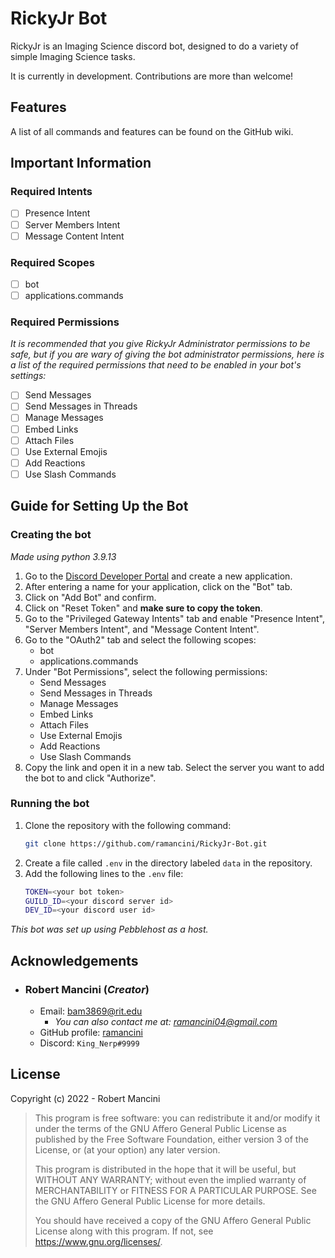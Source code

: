 # RickyJr Bot
RickyJr is an Imaging Science discord bot, designed to do a variety of simple Imaging Science tasks. 

It is currently in development. Contributions are more than welcome!

## Features

A list of all commands and features can be found on the GitHub wiki.

## Important Information

### Required Intents

- [ ] Presence Intent
- [ ] Server Members Intent
- [ ] Message Content Intent

### Required Scopes

- [ ] bot
- [ ] applications.commands

### Required Permissions

*It is recommended that you give RickyJr Administrator permissions to be safe, but if you are wary of giving the bot administrator permissions, here is a list of the required permissions that need to be enabled in your bot's settings:*

- [ ] Send Messages
- [ ] Send Messages in Threads
- [ ] Manage Messages
- [ ] Embed Links
- [ ] Attach Files
- [ ] Use External Emojis
- [ ] Add Reactions
- [ ] Use Slash Commands

## Guide for Setting Up the Bot
### Creating the bot
*Made using python 3.9.13*

1. Go to the [Discord Developer Portal](https://discord.com/developers/applications) and create a new application.
2. After entering a name for your application, click on the "Bot" tab.
3. Click on "Add Bot" and confirm.
4. Click on "Reset Token" and **make sure to copy the token**.
5. Go to the "Privileged Gateway Intents" tab and enable "Presence Intent", "Server Members Intent", and "Message Content Intent".
6. Go to the "OAuth2" tab and select the following scopes:
    * bot
    * applications.commands
7. Under "Bot Permissions", select the following permissions:
    * Send Messages
    * Send Messages in Threads
    * Manage Messages
    * Embed Links
    * Attach Files
    * Use External Emojis
    * Add Reactions
    * Use Slash Commands
8. Copy the link and open it in a new tab. Select the server you want to add the bot to and click "Authorize".

### Running the bot

1. Clone the repository with the following command:
    ```bash
    git clone https://github.com/ramancini/RickyJr-Bot.git
    ```
2. Create a file called `.env` in the directory labeled `data` in the repository.
3. Add the following lines to the `.env` file:
    ```bash
    TOKEN=<your bot token>
    GUILD_ID=<your discord server id>
    DEV_ID=<your discord user id>
    ```

*This bot was set up using Pebblehost as a host.*

## Acknowledgements

- ### Robert Mancini (*Creator*)
    - Email: [bam3869@rit.edu](mailto:bam3869@rit.edu)
        - *You can also contact me at: [ramancini04@gmail.com](mailto:ramancini04@gmail.com)*
    - GitHub profile: [ramancini](https://github.com/ramancini)
    - Discord: `King_Nerp#9999`

## License

Copyright (c) 2022 - Robert Mancini

> This program is free software: you can redistribute it and/or modify it under the terms of the GNU Affero General Public License as published by the Free Software Foundation, either version 3 of the License, or (at your option) any later version.  
> 
> This program is distributed in the hope that it will be useful, but WITHOUT ANY WARRANTY; without even the implied warranty of MERCHANTABILITY or FITNESS FOR A PARTICULAR PURPOSE.  See the GNU Affero General Public License for more details.
> 
> You should have received a copy of the GNU Affero General Public License along with this program.  If not, see <https://www.gnu.org/licenses/>.
